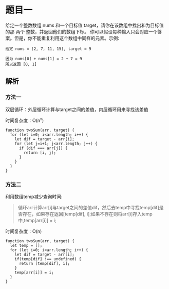 # 题目一

给定一个整数数组 nums 和一个目标值 target，请你在该数组中找出和为目标值的那 两个 整数，并返回他们的数组下标。
你可以假设每种输入只会对应一个答案。但是，你不能重复利用这个数组中同样的元素。示例:
```
给定 nums = [2, 7, 11, 15], target = 9

因为 nums[0] + nums[1] = 2 + 7 = 9
所以返回 [0, 1]
```

## 解析

### 方法一

双层循环：外层循环计算与target之间的差值，内层循环用来寻找该差值

时间复杂度：O(n²)

```
function twoSum(arr, target) {
  for (let i=0; i<arr.length; i++) {
    let dif = target - arr[i];
    for (let j=i+1; j<arr.length; j++) {
      if (dif === arr[j]) {
        return [i, j];
      }
    }
  }
}
```

### 方法二

利用数组temp减少查询时间:

>循环arr计算arr[i]与target之间的差值dif，然后去temp中寻找temp[dif]是否存在，如果存在返回[temp[dif], i];如果不存在则将arr[i]存入temp中,temp[arr[i]] = i;

时间复杂度：O(n)

```
function twoSum(arr, target) {
  let temp = [];
  for (let i=0; i<arr.length; i++) {
    let dif = target - arr[i];
    if(temp[dif] !== undefined) {
      return [temp[dif], i];
    }
    temp[arr[i]] = i;
  }
}
```